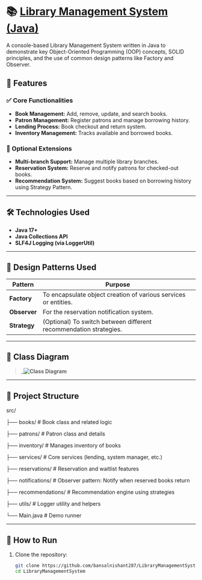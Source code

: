 # 📚 [Library Management System (Java)](https://github.com/bansalnishant287/LibraryManagementSystem) 

A console-based Library Management System written in Java to demonstrate key Object-Oriented Programming (OOP) concepts, SOLID principles, and the use of common design patterns like Factory and Observer.

## 🚀 Features

### ✅ Core Functionalities
- **Book Management:** Add, remove, update, and search books.
- **Patron Management:** Register patrons and manage borrowing history.
- **Lending Process:** Book checkout and return system.
- **Inventory Management:** Tracks available and borrowed books.

### 🔧 Optional Extensions
- **Multi-branch Support:** Manage multiple library branches.
- **Reservation System:** Reserve and notify patrons for checked-out books.
- **Recommendation System:** Suggest books based on borrowing history using Strategy Pattern.

---

## 🛠️ Technologies Used

- **Java 17+**
- **Java Collections API**
- **SLF4J Logging (via LoggerUtil)**

---

## 🧩 Design Patterns Used

| Pattern    | Purpose                                                                 |
|------------|-------------------------------------------------------------------------|
| **Factory**    | To encapsulate object creation of various services or entities.         |
| **Observer**   | For the reservation notification system.                              |
| **Strategy**   | (Optional) To switch between different recommendation strategies.     |

---

## 📐 Class Diagram

> _**![Class Diagram](images/lms_class_diagram.png)**

---

## 📁 Project Structure

src/  

├── books/ # Book class and related logic  

├── patrons/ # Patron class and details  

├── inventory/ # Manages inventory of books  

├── services/ # Core services (lending, system manager, etc.)  

├── reservations/ # Reservation and waitlist features  

├── notifications/ # Observer pattern: Notify when reserved books return  

├── recommendations/ # Recommendation engine using strategies  

├── utils/ # Logger utility and helpers  

└── Main.java # Demo runner  


---

## 📌 How to Run

1. Clone the repository:
   ```bash
   git clone https://github.com/bansalnishant287/LibraryManagementSystem.git
   cd LibraryManagementSystem
